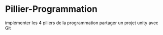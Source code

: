 # Pillier-Programmation
implémenter les 4 piliers de la programmation
partager un projet unity avec Git
